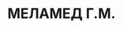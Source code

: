 ---
title: МЕЛАМЕД Г.М.
description: "Род. в 1893, Ковенская губ., г. Поневеж, еврей, сын ремесленника, обр.:\
  \ среднее, член ВКП(б). Проживал: Москва, Хоромный туп., д. 2/6, кв. 66. 1-й секретарь\
  \ Полномочного представительства СССР в Китае. \n  Арестован 26.10.1938. Обв. в\
  \ шпионаже и участии в к.-р. организации. Приговор: ВТ МВО, 21.03.1939 – ВМН. Расстрелян\
  \ 03.07.1939, г.Москва. \n  Реабилитирован ВК ВС СССР 24.03.1956"
---